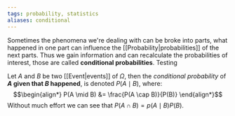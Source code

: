 ```yaml
---
tags: probability, statistics
aliases: conditional
---
```

Sometimes the phenomena we're dealing with can be broke into parts, what happened in one part can influence the [[Probability|probabilities]] of the next parts. Thus we gain information and can recalculate the probabilities of interest, those are called **conditional probabilities**. Testing

Let $A$ and $B$ be two [[Event|events]] of $\Omega$, then the *conditional probability* of **$A$ given that $B$ happened**, is denoted $P(A \mid B)$, where:
$$\begin{align*}
P(A \mid B) &= \frac{P(A \cap B)}{P(B)}
\end{align*}$$
Without much effort we can see that $P(A \cap B) = p(A \mid B) P(B)$.